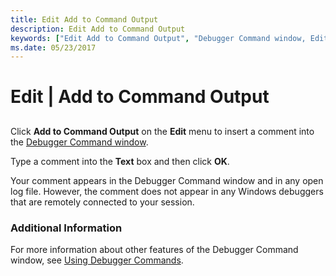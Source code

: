 ```yaml
---
title: Edit Add to Command Output
description: Edit Add to Command Output
keywords: ["Edit Add to Command Output", "Debugger Command window, Edit Add to Command Output"]
ms.date: 05/23/2017
---
```


# Edit | Add to Command Output


## <span id="ddk_edit_add_to_command_output_dbg"></span><span id="DDK_EDIT_ADD_TO_COMMAND_OUTPUT_DBG"></span>


Click **Add to Command Output** on the **Edit** menu to insert a comment into the [Debugger Command window](debugger-command-window.md).

Type a comment into the **Text** box and then click **OK**.

Your comment appears in the Debugger Command window and in any open log file. However, the comment does not appear in any Windows debuggers that are remotely connected to your session.

### <span id="additional_information"></span><span id="ADDITIONAL_INFORMATION"></span>Additional Information

For more information about other features of the Debugger Command window, see [Using Debugger Commands](using-debugger-commands.md).

 

 





